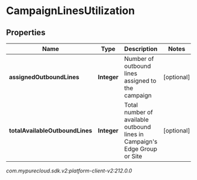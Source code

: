# CampaignLinesUtilization


## Properties

| Name | Type | Description | Notes |
| ------------ | ------------- | ------------- | ------------- |
| **assignedOutboundLines** | **Integer** | Number of outbound lines assigned to the campaign |  [optional] |
| **totalAvailableOutboundLines** | **Integer** | Total number of available outbound lines in Campaign's Edge Group or Site |  [optional] |




_com.mypurecloud.sdk.v2:platform-client-v2:212.0.0_
